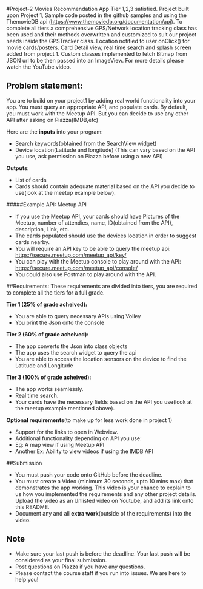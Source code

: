 #Project-2 Movies Recommendation App
Tier 1,2,3 satisfied. Project built upon Project 1, Sample code posted in the github samples and using the ThemovieDB api (https://www.themoviedb.org/documentation/api).
To complete all tiers a comprehensive GPS/Network location tracking class has been used and their methods overwritten and customized to suit our project needs inside the GPSTracker class. Location notified to user onClick() for movie cards/posters. Card Detail view, real time search and splash screen added from project 1. Custom classes implemented to fetch Bitmap from JSON url to be then passed into an ImageView. For more details please watch the YouTube video.


## Problem statement:
You are to build on your project1 by adding real world functionality into your app. You must query an appropriate API, and populate cards. By default, you must work with the Meetup API. But you can decide to use any other API after asking on Piazza(IMDB,etc)


Here are the **inputs** into your program:

* Search keywords(obtained from the SearchView widget)
* Device location(Latitude and longitude) (This can vary based on the API you use, ask permission on Piazza before using a new API)

**Outputs**:

* List of cards
* Cards should contain adequate material based on the API you decide to use(look at the meetup example below).

#####Example API: Meetup API

* If you use the Meetup API, your cards should have Pictures of the Meetup, number of attendies, name, ID(obtained from the API), description, Link, etc.
* The cards populated should use the devices location in order to suggest cards nearby.
* You will require an API key to be able to query the meetup api: https://secure.meetup.com/meetup_api/key/
* You can play with the Meetup console to play around with the API: https://secure.meetup.com/meetup_api/console/
* You could also use Postman to play around with the API.


##Requirements:
These requirements are divided into tiers, you are required to complete all the tiers for a full grade.

**Tier 1 (25% of grade acheived):**

* You are able to query necessary APIs using Volley
* You print the Json onto the console

**Tier 2 (60% of grade acheived):**

* The app converts the Json into class objects
* The app uses the search widget to query the api
* You are able to access the location sensors on the device to find the Latitude and Longitude

**Tier 3 (100% of grade acheived):**

* The app works seamlessly.
* Real time search.
* Your cards have the necessary fields based on the API you use(look at the meetup example mentioned above).

**Optional requirements**(to make up for less work done in project 1)

* Support for the links to open in Webview.
* Additional functionality depending on API you use:
* Eg: A map view if using Meetup API
* Another Ex: Ability to view videos if using the IMDB API


##Submission
* You must push your code onto GitHub before the deadline.
* You must create a Video (minimum 30 seconds, upto 10 mins max) that demonstrates the app working. This video is your chance to explain to us how you implemented the requirements and any other project details. Upload the video as an Unlisted video on Youtube, and add its link onto this README.
* Document any and all **extra work**(outside of the requirements) into the video.


## Note
* Make sure your last push is before the deadline. Your last push will be considered as your final submission.
* Post questions on Piazza if you have any questions.
* Please contact the course staff if you run into issues. We are here to help you!
